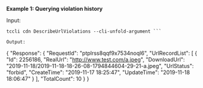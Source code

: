 **Example 1: Querying violation history**



Input: 

```
tccli cdn DescribeUrlViolations --cli-unfold-argument ```

Output: 
```
{
    "Response": {
        "RequestId": "ptplrss8qqf9x7534noql6",
        "UrlRecordList": [
            {
                "Id": 2256186,
                "RealUrl": "http://www.test.com/a.jpeg",
                "DownloadUrl": "2019-11-18/2019-11-18-18-26-08-1794844604-29-21-a.jpeg",
                "UrlStatus": "forbid",
                "CreateTime": "2019-11-17 18:25:47",
                "UpdateTime": "2019-11-18 18:06:47"
            }
        ],
        "TotalCount": 10
    }
}
```

